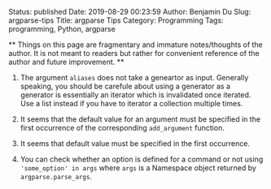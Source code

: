 Status: published
Date: 2019-08-29 00:23:59
Author: Benjamin Du
Slug: argparse-tips
Title: argparse Tips
Category: Programming
Tags: programming, Python, argparse

**
Things on this page are fragmentary and immature notes/thoughts of the author.
It is not meant to readers but rather for convenient reference of the author and future improvement.
**

1. The argument `aliases` does not take a geneartor as input.
  Generally speaking, 
  you should be carefule about using a generator as a generator is essentially an iterator 
  which is invalidated once iterated.
  Use a list instead if you have to iterator a collection multiple times.

2. It seems that the default value for an argument must be specified
    in the first occurrence of the corresponding `add_argument` function.

3. It seems that default value must be specified in the first occurrence.

4. You can check whether an option is defined for a command or not using `'some_option' in args`
  where `args` is a Namespace object returned by `argparse.parse_args`.

